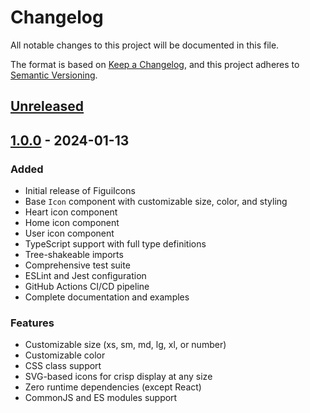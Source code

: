 # Changelog

All notable changes to this project will be documented in this file.

The format is based on [Keep a Changelog](https://keepachangelog.com/en/1.0.0/),
and this project adheres to [Semantic Versioning](https://semver.org/spec/v2.0.0.html).

## [Unreleased]

## [1.0.0] - 2024-01-13

### Added

- Initial release of FiguiIcons
- Base `Icon` component with customizable size, color, and styling
- Heart icon component
- Home icon component
- User icon component
- TypeScript support with full type definitions
- Tree-shakeable imports
- Comprehensive test suite
- ESLint and Jest configuration
- GitHub Actions CI/CD pipeline
- Complete documentation and examples

### Features

- Customizable size (xs, sm, md, lg, xl, or number)
- Customizable color
- CSS class support
- SVG-based icons for crisp display at any size
- Zero runtime dependencies (except React)
- CommonJS and ES modules support

[Unreleased]: https://github.com/yourusername/figui-icons/compare/v1.0.0...HEAD
[1.0.0]: https://github.com/yourusername/figui-icons/releases/tag/v1.0.0
